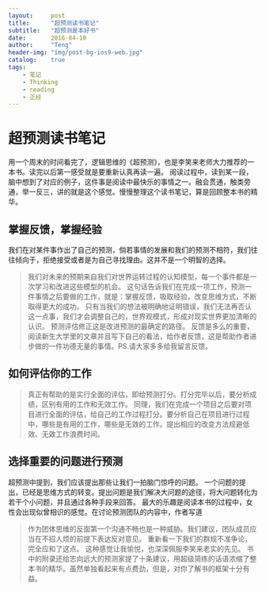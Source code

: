 ```yaml
---
layout:     post
title:      "超预测读书笔记"
subtitle:   "超预测是本好书"
date:       2016-04-10
author:     "Teng"
header-img: "img/post-bg-ios9-web.jpg"
catalog:    true
tags:
    - 笔记
    - Thinking
    - reading
    - 正经
---
```

# 超预测读书笔记

用一个周末的时间看完了，逻辑思维的《超预测》，也是李笑来老师大力推荐的一本书。读完以后第一感受就是要重新认真再读一遍。
阅读过程中，读到某一段，脑中想到了对应的例子，这件事是阅读中最快乐的事情之一。融会贯通，触类旁通，举一反三，讲的就是这个感觉。慢慢整理这个读书笔记，算是回顾整本书的精华。

## 掌握反馈，掌握经验
我们在对某件事作出了自己的预测，倘若事情的发展和我们的预测不相符，我们往往倾向于，拒绝接受或者是为自己寻找理由。这并不是一个明智的选择。
> 我们对未来的预期来自我们对世界运转过程的认知模型，每一个事件都是一次学习和改进这些模型的机会。
这句话告诉我们在完成一项工作，预测一件事情之后要做的工作，就是：掌握反馈，吸取经验，改变思维方式，不断取得更大的成功。
> 只有当我们的想法被明确地证明错误，我们无法再否认这一点事，我们才会调整自己的，世界观模式，形成对现实世界更加清晰的认识。
> 预测评估修正这是改进预测的最确定的路径。
反馈是多么的重要，阅读新生大学里的文章并且写下自己的看法，给作者反馈，这是帮助作者进步做的一件功德无量的事情。PS.请大家多多给我留言反馈。

## 如何评估你的工作
> 真正有帮助的是实行全面的评估，即给预测打分。打分完毕以后，要分析成绩，区别有用的工作和无效工作。
同理，我们在完成一个项目之后要对项目进行全面的评估，给自己的工作过程打分。要分析自己在项目进行过程中，哪些是有用的工作，哪些是无效的工作。提出相应的改变方法规避低效、无效工作浪费时间。  
## 选择重要的问题进行预测
超预测中提到，我们应该提出那些让我们一拍脑门惊呼的问题。
一个问题的提出，已经是思维方式的转变。提出问题是我们解决大问题的途径，将大问题转化为若干个小问题，并且通过各种手段来回答。
最大的乐趣是阅读本书的过程中，女性会出现似曾相识的感觉。在讨论预测团队的内容中，作者写道
> 作为团体思维的反面第一个沟通不畅也是一种威胁。我们建议，团队成员应当在不招人烦的前提下表达反对意见。
重新看一下我们的群规不准争论，完全应和了这点。
这种感觉让我愉悦，也深深佩服李笑来老实的先见。
书中的附录还给志向远大的预测家提了十条建议，用超级简练的话语浓缩了整本书的精华。虽然单独看起来有点费劲，但是，对你了解书的框架十分有益。
